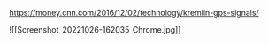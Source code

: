 https://money.cnn.com/2016/12/02/technology/kremlin-gps-signals/

![[Screenshot_20221026-162035_Chrome.jpg]]